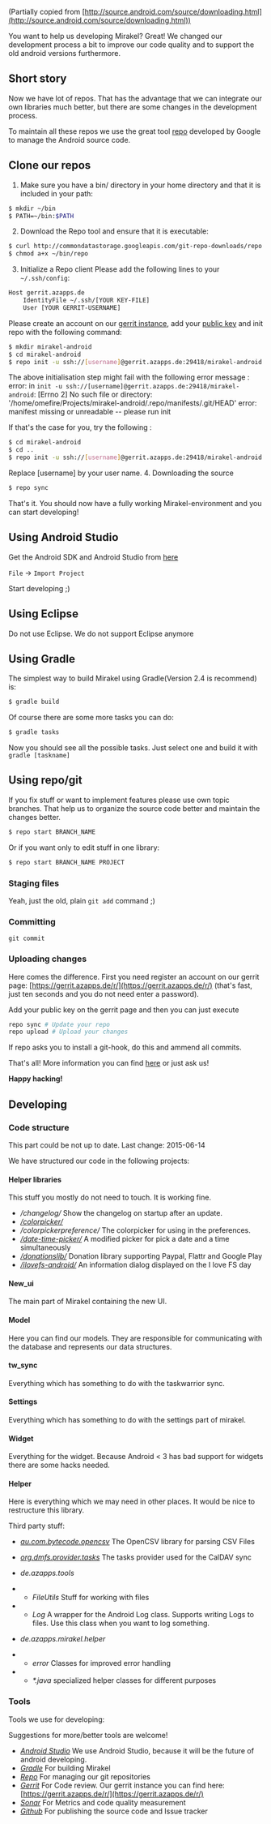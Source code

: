 (Partially copied from [http://source.android.com/source/downloading.html](http://source.android.com/source/downloading.html))

You want to help us developing Mirakel? Great! We changed our development process a bit to improve our code quality and to support the old android versions furthermore.

## Short story

Now we have lot of repos. That has the advantage that we can integrate our own libraries much better, but there are some changes in the development process.

To maintain all these repos we use the great tool [repo](https://code.google.com/p/git-repo/) developed by Google to manage the Android source code.

## Clone our repos


1. Make sure you have a bin/ directory in your home directory and that it is included in your path:
```sh
$ mkdir ~/bin
$ PATH=~/bin:$PATH
```
2. Download the Repo tool and ensure that it is executable:
```sh
$ curl http://commondatastorage.googleapis.com/git-repo-downloads/repo > ~/bin/repo
$ chmod a+x ~/bin/repo
```
3. Initialize a Repo client
Please add the following lines to your `~/.ssh/config`:
```sh
Host gerrit.azapps.de
	IdentityFile ~/.ssh/[YOUR KEY-FILE]
	User [YOUR GERRIT-USERNAME]
```

Please create an account on our [gerrit instance](https://gerrit.azapps.de/r/), add your [public key](https://gerrit.azapps.de/r/#/settings/ssh-keys) and init repo with the following command:
```sh
$ mkdir mirakel-android
$ cd mirakel-android
$ repo init -u ssh://[username]@gerrit.azapps.de:29418/mirakel-android
```

The above initialisation step might fail with the following error message : 
error: in `init -u ssh://[username]@gerrit.azapps.de:29418/mirakel-android`: [Errno 2] No such file or directory: '/home/omefire/Projects/mirakel-android/.repo/manifests/.git/HEAD'
error: manifest missing or unreadable -- please run init

If that's the case for you, try the following :
```sh
$ cd mirakel-android
$ cd ..
$ repo init -u ssh://[username]@gerrit.azapps.de:29418/mirakel-android
```

Replace [username] by your user name.
4. Downloading the source
```sh
$ repo sync
```

That's it. You should now have a fully working Mirakel-environment and you can start developing!

## Using Android Studio
Get the Android SDK and Android Studio from [here](http://developer.android.com/sdk/index.html)

`File` → `Import Project`

Start developing ;)


## Using Eclipse

Do not use Eclipse. We do not support Eclipse anymore

## Using Gradle

The simplest way to build Mirakel using Gradle(Version 2.4 is recommend) is:
```sh
$ gradle build
```
Of course there are some more tasks you can do:
```sh
$ gradle tasks
```
Now you should see all the possible tasks. Just select one and build it with `gradle [taskname]`


##  Using repo/git

If you fix stuff or want to implement features please use own topic branches. That help us to organize the source code better and maintain the changes better.

```sh
$ repo start BRANCH_NAME
```

Or if you want only to edit stuff in one library:

```sh
$ repo start BRANCH_NAME PROJECT
```

### Staging files

Yeah, just the old, plain `git add` command ;)

### Committing

`git commit`

### Uploading changes

Here comes the difference. First you need register an account on our gerrit page: [https://gerrit.azapps.de/r/](https://gerrit.azapps.de/r/) (that's fast, just ten seconds and you do not need enter a password).

Add your public key on the gerrit page and then you can just execute

```sh
repo sync # Update your repo
repo upload # Upload your changes
```
If repo asks you to install a git-hook, do this and ammend all commits.

That's all! More information you can find [here](http://source.android.com/source/developing.html) or just ask us!

**Happy hacking!**

## Developing

### Code structure

This part could be not up to date. Last change: 2015-06-14

We have structured our code in the following projects:

#### Helper libraries


This stuff you mostly do not need to touch. It is working fine.

* */changelog/* Show the changelog on startup after an update.
* [*/colorpicker/*](https://github.com/LarsWerkman/HoloColorPicker)
* */colorpickerpreference/* The colorpicker for using in the preferences.
* [*/date-time-picker/*](https://github.com/flavienlaurent/datetimepicker) A modified picker for pick a date and a time simultaneously
* [*/donationslib/*](https://github.com/dschuermann/android-donations-lib) Donation library supporting Paypal, Flattr and Google Play
* [*/ilovefs-android/*](https://github.com/azapps/ilovefs-android) An information dialog displayed on the I love FS day

#### New_ui

The main part of Mirakel containing the new UI.

#### Model
Here you can find our models. They are responsible for communicating with the database and represents our data structures.

#### tw_sync
Everything which has something to do with the taskwarrior sync.

#### Settings
Everything which has something to do with the settings part of mirakel.



#### Widget
Everything for the widget. Because Android < 3 has bad support for widgets there are some hacks needed.

#### Helper
Here is everything which we may need in other places. It would be nice to restructure this library.

Third party stuff:

* [*au.com.bytecode.opencsv*](http://opencsv.sourceforge.net/) The OpenCSV library for parsing CSV Files
* [*org.dmfs.provider.tasks*](https://github.com/dmfs/task-provider) The tasks provider used for the CalDAV sync

* *de.azapps.tools*
* * *FileUtils* Stuff for working with files
* * *Log* A wrapper for the Android Log class. Supports writing Logs to files. Use this class when you want to log something.
* *de.azapps.mirakel.helper*
* * *error* Classes for improved error handling
* * *\*.java* specialized helper classes for different purposes

### Tools
Tools we use for developing:

Suggestions for more/better tools are welcome!

* [*Android Studio*](https://developer.android.com/sdk/installing/studio.html) We use Android Studio, because it will be the future of android developing.
* [*Gradle*](http://www.gradle.org/) For building Mirakel
* [*Repo*](https://code.google.com/p/git-repo/) For managing our git repositories
* [*Gerrit*](https://code.google.com/p/gerrit/) For Code review. Our gerrit instance you can find here: [https://gerrit.azapps.de/r/](https://gerrit.azapps.de/r/)
* [*Sonar*](http://www.sonarqube.org/) For Metrics and code quality measurement
* [*Github*](https://github.com/MirakelX/mirakel-android/) For publishing the source code and Issue tracker
